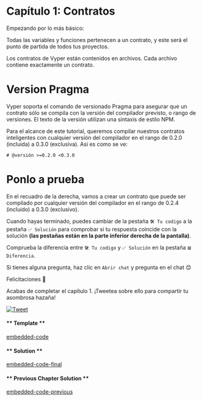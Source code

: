 <!-- Add translation for the following page: https://learn.vyperlang.org/#/1/contract_structure
Do NOT change the code below. The below code runs the code editor -->

# Capítulo 1: Contratos

Empezando por lo más básico:

Todas las variables y funciones pertenecen a un contrato, y este será el punto de partida de todos tus proyectos.

Los contratos de Vyper están contenidos en archivos. Cada archivo contiene exactamente un contrato.

# Version Pragma

Vyper soporta el comando de versionado Pragma para asegurar que un contrato sólo se compila con la versión del compilador previsto, o rango de versiones. El texto de la versión utilizan una sintaxis de estilo NPM.

Para el alcance de este tutorial, queremos compilar nuestros contratos inteligentes con cualquier versión del compilador en el rango de 0.2.0 (incluida) a 0.3.0 (exclusiva). Así es como se ve:

```vyper
# @versión >=0.2.0 <0.3.0
```

# Ponlo a prueba

En el recuadro de la derecha, vamos a crear un contrato que puede ser compilado por cualquier versión del compilador en el rango de 0.2.4 (incluido) a 0.3.0 (exclusivo).

Cuando hayas terminado, puedes cambiar de la pestaña `🛠 Tu codigo` a la pestaña `✅ Solución` para comprobar si tu respuesta coincide con la solución **(las pestañas están en la parte inferior derecha de la pantalla)**.

Comprueba la diferencia entre `🛠 Tu codigo` y `✅ Solución` en la pestaña `𝌡 Diferencia`.

Si tienes alguna pregunta, haz clic en `Abrir chat` y pregunta en el chat 😊

Felicitaciones 🎉

Acabas de completar el capítulo 1. ¡Tweetea sobre ello para compartir tu asombrosa hazaña!

[![Tweet](https://img.shields.io/twitter/url?style=social&url=https%3A%2F%2Fvyper.fun%2F%23%2F1%2Fcontract_structure)](https://twitter.com/intent/tweet?hashtags=VyperFun&ref_src=twsrc%5Etfw&text=Acabo%20de%20completar%20el%20capítulo%201%20de%20%40VyperFun%3A%20Crea%20tu%20Pok%C3%A9mon%20en%20la%20blockchain%20usando%20%40vyperlang%20%F0%9F%98%8E%20&tw_p=tweetbutton&url=https%3A%2F%2Fvyper.fun%2F%23%2F1%2Fcontract_structure)

<!-- tabs:start -->

#### ** Template **

[embedded-code](../../assets/1/1.1-template-code.vy ':include :type=code embed-template')

#### ** Solution **

[embedded-code-final](../../assets/1/1.1-finished-code.vy ':include :type=code embed-final')

#### ** Previous Chapter Solution **

[embedded-code-previous](../../assets/1/1.0-finished-code.vy ':include :type=code embed-previous')

<!-- tabs:end -->
